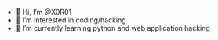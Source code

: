 - 👋 Hi, I’m @X0R01
- 👀 I’m interested in coding/hacking
- 🌱 I’m currently learning python and web application hacking
